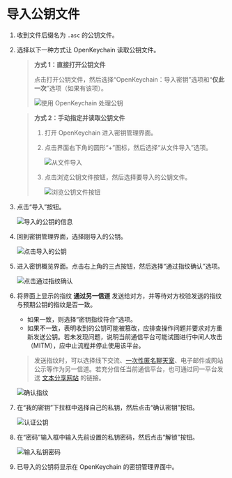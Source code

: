 # 导入公钥文件

1. 收到文件后缀名为 `.asc` 的公钥文件。

2. 选择以下一种方式让 OpenKeychain 读取公钥文件。

    > **方式 1：直接打开公钥文件**
    >
    > 点击打开公钥文件，然后选择“OpenKeychain：导入密钥”选项和“**仅此一次**”选项（如果有该项）。
    >
    > ![使用 OpenKeychain 处理公钥](import-public-key/use-openkeychain-to-handle-public-key.png)

    > **方式 2：手动指定并读取公钥文件**
    >
    > 1. 打开 OpenKeychain 进入密钥管理界面。
    > 2. 点击界面右下角的圆形“+”图标，然后选择“从文件导入”选项。
    >
    >    ![从文件导入](import-public-key/import-public-key-from-file.png)
    >
    > 3. 点击浏览公钥文件按钮，然后选择要导入的公钥文件。
    >
    >    ![浏览公钥文件按钮](import-public-key/choose-public-key-file.png)

3. 点击“导入”按钮。

    ![导入的公钥的信息](import-public-key/info-of-imported-public-key.png)

4. 回到密钥管理界面，选择刚导入的公钥。

    ![点击导入的公钥](import-public-key/click-imported-public-key.png)

5. 进入密钥概览界面。点击右上角的三点按钮，然后选择“通过指纹确认”选项。

    ![点击通过指纹确认](import-public-key/click-confirm-through-fingerprint-button.png)

6. <a id="fingerprint"></a>将界面上显示的指纹 **通过另一信道** 发送给对方，并等待对方校验发送的指纹与预期公钥的指纹是否一致。

    - 如果一致，则选择“密钥指纹符合”选项。
    - 如果不一致，表明收到的公钥可能被篡改，应排查操作问题并要求对方重新发送公钥。若未发现问题，说明当前通信平台可能试图进行中间人攻击（MITM），应中止流程并停止使用该平台。

    > 发送指纹时，可以选择线下交流、[一次性匿名聊天室](../communication-platform.md)、电子邮件或网站公示等作为另一信道。若充分信任当前通信平台，也可通过同一平台发送 [文本分享网站](../pastebin.md) 的链接。

    ![确认指纹](import-public-key/check-fingerprint.png)

7. 在“我的密钥”下拉框中选择自己的私钥，然后点击“确认密钥”按钮。

    ![认证公钥](import-public-key/certify.png)

8. 在“密码”输入框中输入先前设置的私钥密码，然后点击“解锁”按钮。

    ![输入私钥密码](shared/enter-private-key-passphrase.png)

9. 已导入的公钥将显示在 OpenKeychain 的密钥管理界面中。